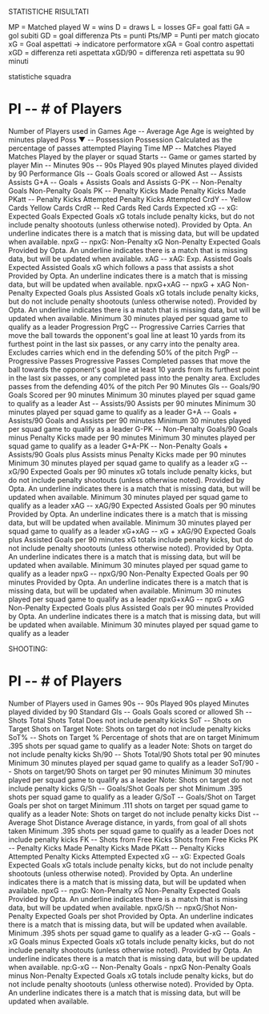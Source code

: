 STATISTICHE RISULTATI

MP = Matched played
W = wins
D = draws
L = losses
GF= goal fatti
GA = gol subiti
GD = goal differenza
Pts = punti
Pts/MP = Punti per match giocato
xG = Goal aspettati -> indicatore performatore
xGA = Goal contro aspettati
xGD = differenza reti aspettata
xGD/90 = differenza reti aspettata su 90 minuti




statistiche squadra
# Pl -- # of Players
Number of Players used in Games
Age -- Average Age
Age is weighted by minutes played
Poss
▼ -- Possession
Possession
Calculated as the percentage of passes attempted
Playing Time
MP -- Matches Played
Matches Played by the player or squad
Starts -- Game or games started by player
Min -- Minutes
90s -- 90s Played
90s played
Minutes played divided by 90
Performance
Gls -- Goals
Goals scored or allowed
Ast -- Assists
Assists
G+A -- Goals + Assists
Goals and Assists
G-PK -- Non-Penalty Goals
Non-Penalty Goals
PK -- Penalty Kicks Made
Penalty Kicks Made
PKatt -- Penalty Kicks Attempted
Penalty Kicks Attempted
CrdY -- Yellow Cards
Yellow Cards
CrdR -- Red Cards
Red Cards
Expected
xG -- xG: Expected Goals
Expected Goals
xG totals include penalty kicks, but do not include penalty shootouts (unless otherwise noted).
Provided by Opta.
An underline indicates there is a match that is missing data, but will be updated when available.
npxG -- npxG: Non-Penalty xG
Non-Penalty Expected Goals
Provided by Opta.
An underline indicates there is a match that is missing data, but will be updated when available.
xAG -- xAG: Exp. Assisted Goals
Expected Assisted Goals
xG which follows a pass that assists a shot
Provided by Opta.
An underline indicates there is a match that is missing data, but will be updated when available.
npxG+xAG -- npxG + xAG
Non-Penalty Expected Goals plus Assisted Goals
xG totals include penalty kicks, but do not include penalty shootouts (unless otherwise noted).
Provided by Opta.
An underline indicates there is a match that is missing data, but will be updated when available.
Minimum 30 minutes played per squad game to qualify as a leader
Progression
PrgC -- Progressive Carries
Carries that move the ball towards the opponent's goal line at least 10 yards from its furthest point in the last six passes, or any carry into the penalty area. Excludes carries which end in the defending 50% of the pitch
PrgP -- Progressive Passes
Progressive Passes
Completed passes that move the ball towards the opponent's goal line at least 10 yards from its furthest point in the last six passes, or any completed pass into the penalty area. Excludes passes from the defending 40% of the pitch
Per 90 Minutes
Gls -- Goals/90
Goals Scored per 90 minutes
Minimum 30 minutes played per squad game to qualify as a leader
Ast -- Assists/90
Assists per 90 minutes
Minimum 30 minutes played per squad game to qualify as a leader
G+A -- Goals + Assists/90
Goals and Assists per 90 minutes
Minimum 30 minutes played per squad game to qualify as a leader
G-PK -- Non-Penalty Goals/90
Goals minus Penalty Kicks made per 90 minutes
Minimum 30 minutes played per squad game to qualify as a leader
G+A-PK -- Non-Penalty Goals + Assists/90
Goals plus Assists minus Penalty Kicks made per 90 minutes
Minimum 30 minutes played per squad game to qualify as a leader
xG -- xG/90
Expected Goals per 90 minutes
xG totals include penalty kicks, but do not include penalty shootouts (unless otherwise noted).
Provided by Opta.
An underline indicates there is a match that is missing data, but will be updated when available.
Minimum 30 minutes played per squad game to qualify as a leader
xAG -- xAG/90
Expected Assisted Goals per 90 minutes
Provided by Opta.
An underline indicates there is a match that is missing data, but will be updated when available.
Minimum 30 minutes played per squad game to qualify as a leader
xG+xAG -- xG + xAG/90
Expected Goals plus Assisted Goals per 90 minutes
xG totals include penalty kicks, but do not include penalty shootouts (unless otherwise noted).
Provided by Opta.
An underline indicates there is a match that is missing data, but will be updated when available.
Minimum 30 minutes played per squad game to qualify as a leader
npxG -- npxG/90
Non-Penalty Expected Goals per 90 minutes
Provided by Opta.
An underline indicates there is a match that is missing data, but will be updated when available.
Minimum 30 minutes played per squad game to qualify as a leader
npxG+xAG -- npxG + xAG
Non-Penalty Expected Goals plus Assisted Goals per 90 minutes
Provided by Opta.
An underline indicates there is a match that is missing data, but will be updated when available.
Minimum 30 minutes played per squad game to qualify as a leader

SHOOTING: 
# Pl -- # of Players
Number of Players used in Games
90s -- 90s Played
90s played
Minutes played divided by 90
Standard
Gls -- Goals
Goals scored or allowed
Sh -- Shots Total
Shots Total
Does not include penalty kicks
SoT -- Shots on Target
Shots on Target
Note: Shots on target do not include penalty kicks
SoT% -- Shots on Target %
Percentage of shots that are on target
Minimum .395 shots per squad game to qualify as a leader
Note: Shots on target do not include penalty kicks
Sh/90 -- Shots Total/90
Shots total per 90 minutes
Minimum 30 minutes played per squad game to qualify as a leader
SoT/90 -- Shots on target/90
Shots on target per 90 minutes
Minimum 30 minutes played per squad game to qualify as a leader
Note: Shots on target do not include penalty kicks
G/Sh -- Goals/Shot
Goals per shot
Minimum .395 shots per squad game to qualify as a leader
G/SoT -- Goals/Shot on Target
Goals per shot on target
Minimum .111 shots on target per squad game to qualify as a leader
Note: Shots on target do not include penalty kicks
Dist -- Average Shot Distance
Average distance, in yards, from goal of all shots taken
Minimum .395 shots per squad game to qualify as a leader
Does not include penalty kicks
FK -- Shots from Free Kicks
Shots from Free Kicks
PK -- Penalty Kicks Made
Penalty Kicks Made
PKatt -- Penalty Kicks Attempted
Penalty Kicks Attempted
Expected
xG -- xG: Expected Goals
Expected Goals
xG totals include penalty kicks, but do not include penalty shootouts (unless otherwise noted).
Provided by Opta.
An underline indicates there is a match that is missing data, but will be updated when available.
npxG -- npxG: Non-Penalty xG
Non-Penalty Expected Goals
Provided by Opta.
An underline indicates there is a match that is missing data, but will be updated when available.
npxG/Sh -- npxG/Shot
Non-Penalty Expected Goals per shot
Provided by Opta.
An underline indicates there is a match that is missing data, but will be updated when available.
Minimum .395 shots per squad game to qualify as a leader
G-xG -- Goals - xG
Goals minus Expected Goals
xG totals include penalty kicks, but do not include penalty shootouts (unless otherwise noted).
Provided by Opta.
An underline indicates there is a match that is missing data, but will be updated when available.
np:G-xG -- Non-Penalty Goals - npxG
Non-Penalty Goals minus Non-Penalty Expected Goals
xG totals include penalty kicks, but do not include penalty shootouts (unless otherwise noted).
Provided by Opta.
An underline indicates there is a match that is missing data, but will be updated when available.